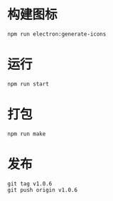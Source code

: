 # 构建图标
```shell
npm run electron:generate-icons
```

# 运行
```shell
npm run start
```

# 打包
```shell
npm run make
```



# 发布
```shell
git tag v1.0.6
git push origin v1.0.6
```